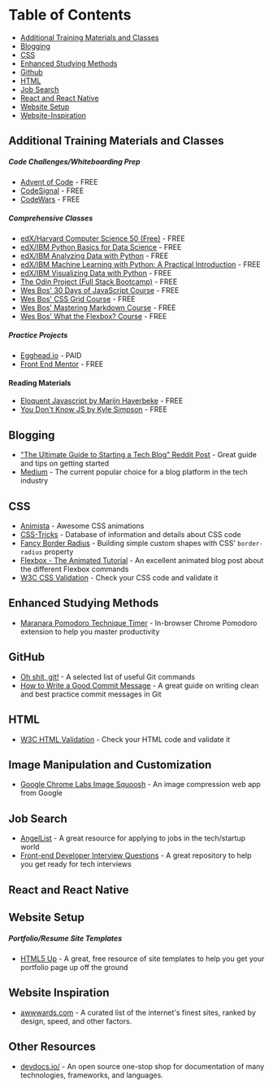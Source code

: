 # Table of Contents

- [Additional Training Materials and Classes](#additional-training-materials-and-classes)
- [Blogging](#blogging)
- [CSS](#css)
- [Enhanced Studying Methods](#enhanced-studying-methods)
- [Github](#github)
- [HTML](#html)
- [Job Search](#job-search)
- [React and React Native](#react-and-react-native)
- [Website Setup](#website-setup)
- [Website-Inspiration](#website-inspiration)

## Additional Training Materials and Classes

##### Code Challenges/Whiteboarding Prep

- [Advent of Code](https://adventofcode.com/) - FREE
- [CodeSignal](https://codesignal.com/) - FREE
- [CodeWars](https://www.codewars.com/) - FREE

##### Comprehensive Classes

- [edX/Harvard Computer Science 50 (Free)](https://courses.edx.org/courses/course-v1:HarvardX+CS50+X/course/) - FREE
- [edX/IBM Python Basics for Data Science](https://www.edx.org/course/python-basics-for-data-science-ibm) - FREE
- [edX/IBM Analyzing Data with Python](https://www.edx.org/course/data-analysis-with-python) - FREE
- [edX/IBM Machine Learning with Python: A Practical Introduction](https://www.edx.org/course/machine-learning-with-python) - FREE
- [edX/IBM Visualizing Data with Python](https://www.edx.org/course/data-visualization-with-python) - FREE
- [The Odin Project (Full Stack Bootcamp)](https://www.theodinproject.com/) - FREE
- [Wes Bos' 30 Days of JavaScript Course](https://javascript30.com/) - FREE
- [Wes Bos' CSS Grid Course](https://cssgrid.io/) - FREE
- [Wes Bos' Mastering Markdown Course](https://masteringmarkdown.com/) - FREE
- [Wes Bos' What the Flexbox? Course](https://flexbox.io/) - FREE

##### Practice Projects

- [Egghead.io](https://egghead.io/browse/frameworks) - PAID
- [Front End Mentor](https://www.frontendmentor.io/challenges) - FREE

#### Reading Materials

- [Eloquent Javascript by Marijn Haverbeke](https://github.com/marijnh/Eloquent-JavaScript) - FREE
- [You Don't Know JS by Kyle Simpson](https://github.com/getify/You-Dont-Know-JS) - FREE

## Blogging

- ["The Ultimate Guide to Starting a Tech Blog" Reddit Post](https://www.reddit.com/r/Blogging/comments/8u88cu/the_ultimate_guide_to_starting_a_tech_blog/) - Great guide and tips on getting started
- [Medium](https://medium.com/) - The current popular choice for a blog platform in the tech industry

## CSS

- [Animista](https://css-tricks.com/) - Awesome CSS animations
- [CSS-Tricks](https://css-tricks.com/) - Database of information and details about CSS code
- [Fancy Border Radius](https://github.com/9elements/fancy-border-radius) - Building simple custom shapes with CSS' `border-radius` property
- [Flexbox - The Animated Tutorial](https://medium.com/@js_tut/flexbox-the-animated-tutorial-8075cbe4c1b2?sk=fa94a4ec74ddef706e41d3011eecc184%3Fv%3D2) - An excellent animated blog post about the different Flexbox commands
- [W3C CSS Validation](https://jigsaw.w3.org/css-validator/) - Check your CSS code and validate it

## Enhanced Studying Methods

- [Maranara Pomodoro Technique Timer](https://chrome.google.com/webstore/detail/marinara-pomodoro%C2%AE-assist/lojgmehidjdhhbmpjfamhpkpodfcodef?hl=en) - In-browser Chrome Pomodoro extension to help you master productivity

## GitHub

- [Oh shit, git!](https://ohshitgit.com/) - A selected list of useful Git commands
- [How to Write a Good Commit Message](https://chris.beams.io/posts/git-commit/) - A great guide on writing clean and best practice commit messages in Git

## HTML

- [W3C HTML Validation](https://validator.w3.org/) - Check your HTML code and validate it

## Image Manipulation and Customization

- [Google Chrome Labs Image Squoosh](https://github.com/GoogleChromeLabs/squoosh) - An image compression web app from Google

## Job Search

- [AngelList](https://angel.co/) - A great resource for applying to jobs in the tech/startup world
- [Front-end Developer Interview Questions](https://github.com/h5bp/Front-end-Developer-Interview-Questions) - A great repository to help you get ready for tech interviews

## React and React Native

## Website Setup

##### Portfolio/Resume Site Templates

- [HTML5 Up](https://html5up.net/) - A great, free resource of site templates to help you get your portfolio page up off the ground

## Website Inspiration

- [awwwards.com](https://www.awwwards.com/) - A curated list of the internet's finest sites, ranked by design, speed, and other factors.

## Other Resources

- [devdocs.io/](https://devdocs.io/) - An open source one-stop shop for documentation of many technologies, frameworks, and languages.
